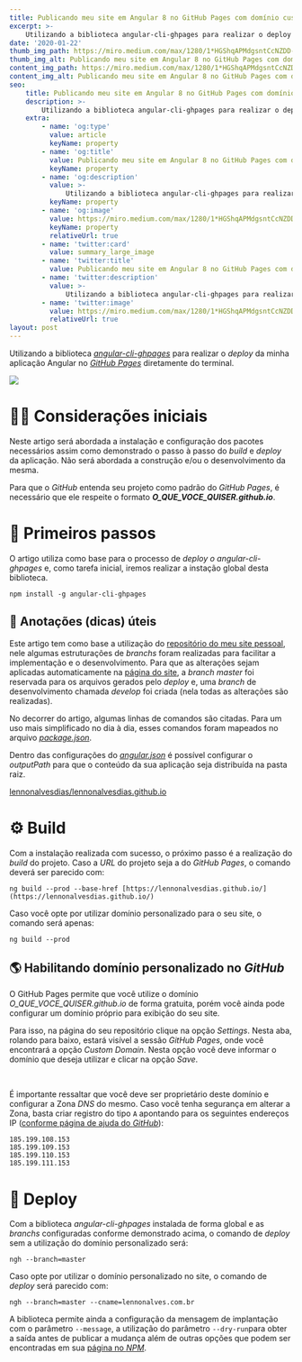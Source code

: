 ```yaml
---
title: Publicando meu site em Angular 8 no GitHub Pages com domínio customizado
excerpt: >-
    Utilizando a biblioteca angular-cli-ghpages para realizar o deploy da minha aplicação Angular no GitHub Pages diretamente do terminal.
date: '2020-01-22'
thumb_img_path: https://miro.medium.com/max/1280/1*HGShqAPMdgsntCcNZDD-pg.jpeg
thumb_img_alt: Publicando meu site em Angular 8 no GitHub Pages com domínio customizado
content_img_path: https://miro.medium.com/max/1280/1*HGShqAPMdgsntCcNZDD-pg.jpeg
content_img_alt: Publicando meu site em Angular 8 no GitHub Pages com domínio customizado
seo:
    title: Publicando meu site em Angular 8 no GitHub Pages com domínio customizado
    description: >-
        Utilizando a biblioteca angular-cli-ghpages para realizar o deploy da minha aplicação Angular no GitHub Pages diretamente do terminal.
    extra:
        - name: 'og:type'
          value: article
          keyName: property
        - name: 'og:title'
          value: Publicando meu site em Angular 8 no GitHub Pages com domínio customizado
          keyName: property
        - name: 'og:description'
          value: >-
              Utilizando a biblioteca angular-cli-ghpages para realizar o deploy da minha aplicação Angular no GitHub Pages diretamente do terminal.
          keyName: property
        - name: 'og:image'
          value: https://miro.medium.com/max/1280/1*HGShqAPMdgsntCcNZDD-pg.jpeg
          keyName: property
          relativeUrl: true
        - name: 'twitter:card'
          value: summary_large_image
        - name: 'twitter:title'
          value: Publicando meu site em Angular 8 no GitHub Pages com domínio customizado
        - name: 'twitter:description'
          value: >-
              Utilizando a biblioteca angular-cli-ghpages para realizar o deploy da minha aplicação Angular no GitHub Pages diretamente do terminal.
        - name: 'twitter:image'
          value: https://miro.medium.com/max/1280/1*HGShqAPMdgsntCcNZDD-pg.jpeg
          relativeUrl: true
layout: post
---
```


Utilizando a biblioteca [_angular-cli-ghpages_](https://www.npmjs.com/package/angular-cli-ghpages) para realizar o _deploy_ da minha aplicação Angular no [_GitHub Pages_](https://pages.github.com/) diretamente do terminal.

![](https://miro.medium.com/max/1280/1*HGShqAPMdgsntCcNZDD-pg.jpeg)

# 💁‍♂ Considerações iniciais

Neste artigo será abordada a instalação e configuração dos pacotes necessários assim como demonstrado o passo à passo do _build_ e _deploy_ da aplicação. Não será abordada a construção e/ou o desenvolvimento da mesma.

Para que o _GitHub_ entenda seu projeto como padrão do _GitHub Pages_, é necessário que ele respeite o formato **_O_QUE_VOCE_QUISER.github.io_**.

# 👣 Primeiros passos

O artigo utiliza como base para o processo de _deploy o angular-cli-ghpages_ e, como tarefa inicial, iremos realizar a instação global desta biblioteca.

```
npm install -g angular-cli-ghpages
```

## 📃 Anotações (dicas) úteis

Este artigo tem como base a utilização do [repositório do meu site pessoal](https://github.com/lennonalvesdias/lennonalvesdias.github.io), nele algumas estruturações de _branchs_ foram realizadas para facilitar a implementação e o desenvolvimento. Para que as alterações sejam aplicadas automaticamente na [página do site](https://lennonalves.com.br/#/user-profile), a _branch master_ foi reservada para os arquivos gerados pelo _deploy_ e, uma _branch_ de desenvolvimento chamada _develop_ foi criada (nela todas as alterações são realizadas).

No decorrer do artigo, algumas linhas de comandos são citadas. Para um uso mais simplificado no dia à dia, esses comandos foram mapeados no arquivo [_package.json_](https://github.com/lennonalvesdias/lennonalvesdias.github.io/blob/develop/package.json).

Dentro das configurações do [_angular.json_](https://github.com/lennonalvesdias/lennonalvesdias.github.io/blob/develop/angular.json) é possível configurar o _outputPath_ para que o conteúdo da sua aplicação seja distribuída na pasta raiz.

[lennonalvesdias/lennonalvesdias.github.io](https://github.com/lennonalvesdias/lennonalvesdias.github.io)

# ⚙ Build

Com a instalação realizada com sucesso, o próximo passo é a realização do _build_ do projeto. Caso a _URL_ do projeto seja a do _GitHub Pages_, o comando deverá ser parecido com:

```
ng build --prod --base-href [https://lennonalvesdias.github.io/](https://lennonalvesdias.github.io/)
```

Caso você opte por utilizar domínio personalizado para o seu site, o comando será apenas:

```
ng build --prod
```

## 🌎 Habilitando domínio personalizado no _GitHub_

O GitHub Pages permite que você utilize o domínio _O_QUE_VOCE_QUISER.github.io_ de forma gratuita, porém você ainda pode configurar um domínio próprio para exibição do seu site.

Para isso, na página do seu repositório clique na opção _Settings_. Nesta aba, rolando para baixo, estará visível a sessão _GitHub Pages_, onde você encontrará a opção _Custom Domain_. Nesta opção você deve informar o domínio que deseja utilizar e clicar na opção _Save_.

<img alt="" class="t u v lg aj" src="https://miro.medium.com/max/700/1*S5gR-N7lGxwIi0F67pWBpg.png"/>

<img alt="" class="t u v lg aj" src="https://miro.medium.com/max/700/1*-R6cq8RXKZf1D-umWliYoA.png"/>

É importante ressaltar que você deve ser proprietário deste domínio e configurar a Zona _DNS_ do mesmo. Caso você tenha segurança em alterar a Zona, basta criar registro do tipo `A` apontando para os seguintes endereços IP ([conforme página de ajuda do _GitHub_](https://help.github.com/en/github/working-with-github-pages/managing-a-custom-domain-for-your-github-pages-site)):

```
185.199.108.153
185.199.109.153
185.199.110.153
185.199.111.153
```

# 🚀 Deploy

Com a biblioteca _angular-cli-ghpages_ instalada de forma global e as _branchs_ configuradas conforme demonstrado acima, o comando de _deploy_ sem a utilização do domínio personalizado será:

```
ngh --branch=master
```

Caso opte por utilizar o domínio personalizado no site, o comando de _deploy_ será parecido com:

```
ngh --branch=master --cname=lennonalves.com.br
```

A biblioteca permite ainda a configuração da mensagem de implantação com o parâmetro `--message`, a utilização do parâmetro `--dry-run`para obter a saída antes de publicar a mudança além de outras opções que podem ser encontradas em sua [página no _NPM_](https://www.npmjs.com/package/angular-cli-ghpages).

